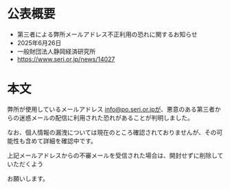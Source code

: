 # 公表概要
- 第三者による弊所メールアドレス不正利用の恐れに関するお知らせ
- 2025年6月26日
- 一般財団法人静岡経済研究所
- https://www.seri.or.jp/news/14027

# 本文
弊所が使用しているメールアドレス info@po.seri.or.jpが、悪意のある第三者からの迷惑メールの配信に利用された恐れがあることが判明しました。

なお、個人情報の漏洩については現在のところ確認されておりませんが、その可能性も含めて詳細を確認中です。

上記メールアドレスからの不審メールを受信された場合は、開封せずに削除していただくよう

お願いします。
